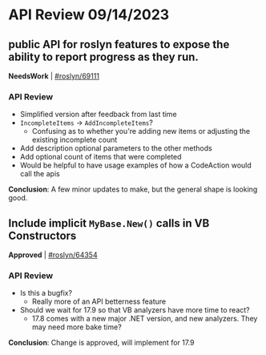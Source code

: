 # API Review 09/14/2023

## public API for roslyn features to expose the ability to report progress as they run.

**NeedsWork** | [#roslyn/69111](https://github.com/dotnet/roslyn/issues/69111#issuecomment-1720148479)

### API Review

* Simplified version after feedback from last time
* `IncompleteItems` -> `AddIncompleteItems`?
    * Confusing as to whether you're adding new items or adjusting the existing incomplete count
* Add description optional parameters to the other methods
* Add optional count of items that were completed
* Would be helpful to have usage examples of how a CodeAction would call the apis

**Conclusion**: A few minor updates to make, but the general shape is looking good.
## Include implicit `MyBase.New()` calls in VB Constructors

**Approved** | [#roslyn/64354](https://github.com/dotnet/roslyn/issues/64354#issuecomment-1720149119)

### API Review

* Is this a bugfix?
    * Really more of an API betterness feature
* Should we wait for 17.9 so that VB analyzers have more time to react?
    * 17.8 comes with a new major .NET version, and new analyzers. They may need more bake time?

**Conclusion**: Change is approved, will implement for 17.9
